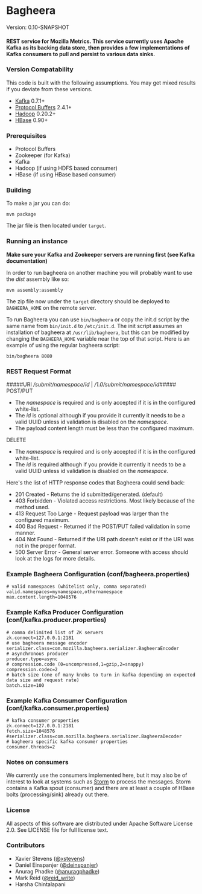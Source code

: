 # Bagheera #

Version: 0.10-SNAPSHOT

#### REST service for Mozilla Metrics. This service currently uses Apache Kafka as its backing data store, then provides a few implementations of Kafka consumers to pull and persist to various data sinks. ####


### Version Compatability ###
This code is built with the following assumptions.  You may get mixed results if you deviate from these versions.

* [Kafka](http://incubator.apache.org/kafka) 0.7.1+
* [Protocol Buffers](https://developers.google.com/protocol-buffers) 2.4.1+
* [Hadoop](http://hadoop.apache.org) 0.20.2+
* [HBase](http://hbase.apache.org) 0.90+

### Prerequisites ###
* Protocol Buffers
* Zookeeper (for Kafka)
* Kafka
* Hadoop (if using HDFS based consumer)
* HBase (if using HBase based consumer)

### Building ###
To make a jar you can do:  

`mvn package`

The jar file is then located under `target`.

### Running an instance ###
**Make sure your Kafka and Zookeeper servers are running first (see Kafka documentation)**

In order to run bagheera on another machine you will probably want to use the _dist_ assembly like so:

`mvn assembly:assembly`

The zip file now under the `target` directory should be deployed to `BAGHEERA_HOME` on the remote server.

To run Bagheera you can use `bin/bagheera` or copy the init.d script by the same name from `bin/init.d` to `/etc/init.d`. The init script assumes an installation of bagheera at `/usr/lib/bagheera`, but this can be modified by changing the `BAGHEERA_HOME` variable near the top of that script. Here is an example of using the regular bagheera script:

`bin/bagheera 8080`

### REST Request Format ###
#####URI _/submit/namespace/id_ | _/1.0/submit/namespace/id_#####
POST/PUT 

* The _namespace_ is required and is only accepted if it is in the configured white-list.
* The _id_ is optional although if you provide it currently it needs to be a valid UUID unless id validation is disabled on the _namespace_. 
* The payload content length must be less than the configured maximum.

DELETE

* The _namespace_ is required and is only accepted if it is in the configured white-list.
* The _id_ is required although if you provide it currently it needs to be a valid UUID unless id validation is disabled on the _namespace_.

Here's the list of HTTP response codes that Bagheera could send back:

* 201 Created - Returns the id submitted/generated. (default)
* 403 Forbidden - Violated access restrictions. Most likely because of the method used.
* 413 Request Too Large - Request payload was larger than the configured maximum.
* 400 Bad Request - Returned if the POST/PUT failed validation in some manner.
* 404 Not Found - Returned if the URI path doesn't exist or if the URI was not in the proper format.
* 500 Server Error - General server error. Someone with access should look at the logs for more details.

### Example Bagheera Configuration (conf/bagheera.properties) ###
    # valid namespaces (whitelist only, comma separated)
    valid.namespaces=mynamespace,othernamespace
    max.content.length=1048576

### Example Kafka Producer Configuration (conf/kafka.producer.properties) ###
    # comma delimited list of ZK servers
    zk.connect=127.0.0.1:2181
    # use bagheera message encoder
    serializer.class=com.mozilla.bagheera.serializer.BagheeraEncoder
    # asynchronous producer
    producer.type=async
    # compression.code (0=uncompressed,1=gzip,2=snappy)
    compression.codec=2
    # batch size (one of many knobs to turn in kafka depending on expected data size and request rate)
    batch.size=100

### Example Kafka Consumer Configuration (conf/kafka.consumer.properties) ###
    # kafka consumer properties
    zk.connect=127.0.0.1:2181
    fetch.size=1048576
    #serializer.class=com.mozilla.bagheera.serializer.BagheeraDecoder
    # bagheera specific kafka consumer properties
    consumer.threads=2

### Notes on consumers ###
We currently use the consumers implemented here, but it may also be of interest to look at systems such as [Storm](https://github.com/nathanmarz/storm) to process the messages. Storm contains a Kafka spout (consumer) and there are at least a couple of HBase bolts (processing/sink) already out there.

### License ###
All aspects of this software are distributed under Apache Software License 2.0. See LICENSE file for full license text.

### Contributors ###

* Xavier Stevens ([@xstevens](http://twitter.com/xstevens))
* Daniel Einspanjer ([@deinspanjer](http://twitter.com/deinspanjer))
* Anurag Phadke ([@anuragphadke](http://twitter.com/anuragphadke))
* Mark Reid ([@reid_write](http://twitter.com/reid_write))
* Harsha Chintalapani
